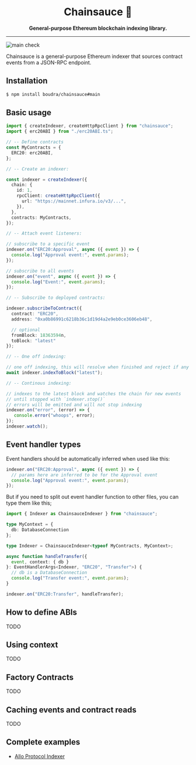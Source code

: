 <h1 align="center">
<strong>Chainsauce 💃</strong>
</h1>
<p align="center">
<strong>General-purpose Ethereum blockchain indexing library.</strong>
</p>

-------

![main check](https://github.com/boudra/chainsauce/actions/workflows/check.yml/badge.svg?branch=main)

Chainsauce is a general-purpose Ethereum indexer that sources contract events from a JSON-RPC endpoint.

## Installation

```bash
$ npm install boudra/chainsauce#main
```

## Basic usage


```ts
import { createIndexer, createHttpRpcClient } from "chainsauce";
import { erc20ABI } from "./erc20ABI.ts";

// -- Define contracts
const MyContracts = {
  ERC20: erc20ABI,
};

// -- Create an indexer:

const indexer = createIndexer({
  chain: {
    id: 1,
    rpcClient: createHttpRpcClient({
      url: "https://mainnet.infura.io/v3/...",
    }),
  },
  contracts: MyContracts,
});

// -- Attach event listeners:

// subscribe to a specific event
indexer.on("ERC20:Approval", async ({ event }) => {
  console.log("Approval event:", event.params);
});

// subscribe to all events
indexer.on("event", async ({ event }) => {
  console.log("Event:", event.params);
});

// -- Subscribe to deployed contracts:

indexer.subscribeToContract({
  contract: "ERC20",
  address: "0xa0b86991c6218b36c1d19d4a2e9eb0ce3606eb48",

  // optional
  fromBlock: 18363594n,
  toBlock: "latest"
});

// -- One off indexing:

// one off indexing, this will resolve when finished and reject if any error happens
await indexer.indexToBlock("latest");

// -- Continous indexing:

// indexes to the latest block and watches the chain for new events
// until stopped with `indexer.stop()`
// errors will be emitted and will not stop indexing
indexer.on("error", (error) => {
   console.error("whoops", error);
});
indexer.watch();
```

## Event handler types

Event handlers should be automatically inferred when used like this:

```ts
indexer.on("ERC20:Approval", async ({ event }) => {
  // params here are inferred to be for the Approval event
  console.log("Approval event:", event.params);
});
```

But if you need to split out event handler function to other files, you can type them like this;

```ts
import { Indexer as ChainsauceIndexer } from "chainsauce";

type MyContext = {
  db: DatabaseConnection
};

type Indexer = ChainsauceIndexer<typeof MyContracts, MyContext>;

async function handleTransfer({
  event, context: { db }
}: EventHandlerArgs<Indexer, "ERC20", "Transfer">) {
  // db is a DatabaseConnection
  console.log("Transfer event:", event.params);
}

indexer.on("ERC20:Transfer", handleTransfer);
```

## How to define ABIs

TODO

## Using context

TODO

## Factory Contracts

TODO

## Caching events and contract reads

TODO

## Complete examples

- [Allo Protocol Indexer](https://github.com/gitcoinco/allo-indexer)
